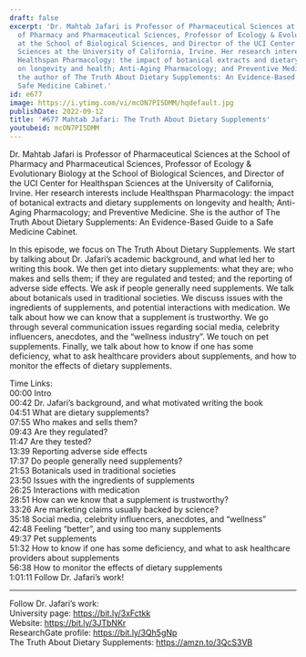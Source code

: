```yaml
---
draft: false
excerpt: 'Dr. Mahtab Jafari is Professor of Pharmaceutical Sciences at the School
  of Pharmacy and Pharmaceutical Sciences, Professor of Ecology & Evolutionary Biology
  at the School of Biological Sciences, and Director of the UCI Center for Healthspan
  Sciences at the University of California, Irvine. Her research interests include
  Healthspan Pharmacology: the impact of botanical extracts and dietary supplements
  on longevity and health; Anti-Aging Pharmacology; and Preventive Medicine. She is
  the author of The Truth About Dietary Supplements: An Evidence-Based Guide to a
  Safe Medicine Cabinet.'
id: e677
image: https://i.ytimg.com/vi/mcON7PI5DMM/hqdefault.jpg
publishDate: 2022-09-12
title: '#677 Mahtab Jafari: The Truth About Dietary Supplements'
youtubeid: mcON7PI5DMM
---
```

Dr. Mahtab Jafari is Professor of Pharmaceutical Sciences at the School of Pharmacy and Pharmaceutical Sciences, Professor of Ecology & Evolutionary Biology at the School of Biological Sciences, and Director of the UCI Center for Healthspan Sciences at the University of California, Irvine. Her research interests include Healthspan Pharmacology: the impact of botanical extracts and dietary supplements on longevity and health; Anti-Aging Pharmacology; and Preventive Medicine. She is the author of The Truth About Dietary Supplements: An Evidence-Based Guide to a Safe Medicine Cabinet.

In this episode, we focus on The Truth About Dietary Supplements. We start by talking about Dr. Jafari’s academic background, and what led her to writing this book. We then get into dietary supplements: what they are; who makes and sells them; if they are regulated and tested; and the reporting of adverse side effects. We ask if people generally need supplements. We talk about botanicals used in traditional societies. We discuss issues with the ingredients of supplements, and potential interactions with medication. We talk about how we can know that a supplement is trustworthy. We go through several communication issues regarding social media, celebrity influencers, anecdotes, and the “wellness industry”. We touch on pet supplements. Finally, we talk about how to know if one has some deficiency, what to ask healthcare providers about supplements, and how to monitor the effects of dietary supplements.

Time Links:  
00:00 Intro  
00:42  Dr. Jafari’s background, and what motivated writing the book  
04:51  What are dietary supplements?  
07:55  Who makes and sells them?  
09:43  Are they regulated?  
11:47  Are they tested?  
13:39  Reporting adverse side effects  
17:37  Do people generally need supplements?  
21:53  Botanicals used in traditional societies  
23:50  Issues with the ingredients of supplements  
26:25  Interactions with medication  
28:51  How can we know that a supplement is trustworthy?  
33:26  Are marketing claims usually backed by science?  
35:18  Social media, celebrity influencers, anecdotes, and “wellness”  
42:48  Feeling “better”, and using too many supplements  
49:37  Pet supplements  
51:32  How to know if one has some deficiency, and what to ask healthcare providers about supplements  
56:38  How to monitor the effects of dietary supplements  
1:01:11  Follow Dr. Jafari’s work!

---

Follow Dr. Jafari’s work:  
University page: https://bit.ly/3xFctkk  
Website: https://bit.ly/3JTbNKr  
ResearchGate profile: https://bit.ly/3Qh5gNp  
The Truth About Dietary Supplements: https://amzn.to/3QcS3VB
